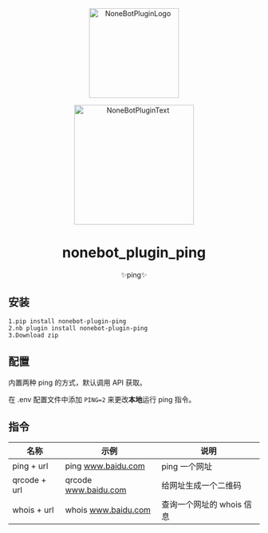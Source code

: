 <div align="center">
  <img src="https://s2.loli.net/2022/06/16/opBDE8Swad5rU3n.png" width="180" height="180" alt="NoneBotPluginLogo">
  <br>
  <p><img src="https://s2.loli.net/2022/06/16/xsVUGRrkbn1ljTD.png" width="240" alt="NoneBotPluginText"></p>
</div>

<div align="center">

# nonebot_plugin_ping
✨ping✨

</div>

## 安装
    1.pip install nonebot-plugin-ping
    2.nb plugin install nonebot-plugin-ping
    3.Download zip

## 配置

内置两种 ping 的方式，默认调用 API 获取。

在 .env 配置文件中添加 `PING=2` 来更改**本地**运行 ping 指令。

## 指令

| 名称          | 示例                 | 说明                |
| ------------ | -------------------- | ------------------ |
| ping + url   | ping www.baidu.com   | ping 一个网址       |
| qrcode + url | qrcode www.baidu.com | 给网址生成一个二维码 |
| whois + url | whois www.baidu.com | 查询一个网址的 whois 信息 |
